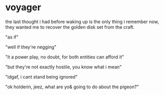 # voyager

the last thought i had before waking up is the only thing i remember now, they wanted me to recover the golden disk set from the craft.

"as if"

"well if they're negging"

"it a power play, no doubt, for both entities can afford it"


"but they're not exactly hostile, you know what i mean"


"idgaf, i cant stand being ignored"


"ok holderin, jeez, what are yo& going to do about the pigeon?"




